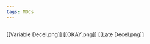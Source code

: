 ```yaml
---
tags: MOCs
---
```

```folder-index-content
```
[[Variable Decel.png]]
[[OKAY.png]]
[[Late Decel.png]]
